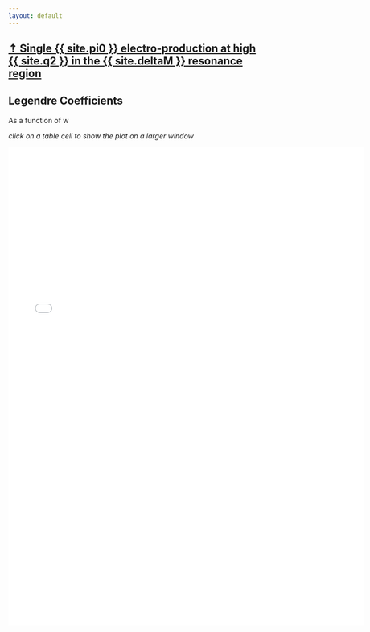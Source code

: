 ```yaml
---
layout: default
---
```




## [ &#8673; Single {{ site.pi0 }} electro-production at high {{ site.q2 }} in the {{ site.deltaM }} resonance region ](../pi0_delta)


## Legendre Coefficients

As a function of w


*click on a table cell to show the plot on a larger window*



<div style="margin-top:10px;">
     <iframe width="140%" height="950" src="{{ "/pi0_delta_distributions/legendre_coefficients"  | prepend: site.mauriPlotsUrl }}/page.html" frameborder="0" ></iframe>
</div>

